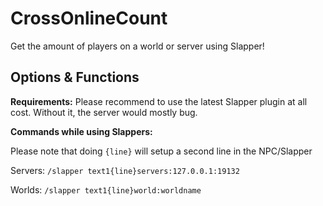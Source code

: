 # CrossOnlineCount
Get the amount of players on a world or server using Slapper!

## Options & Functions
**Requirements:**
Please recommend to use the latest Slapper plugin at all cost. Without it, the server would mostly bug.


**Commands while using Slappers:**

Please note that doing `{line}` will setup a second line in the NPC/Slapper

Servers: `/slapper text1{line}servers:127.0.0.1:19132`

Worlds: `/slapper text1{line}world:worldname`
